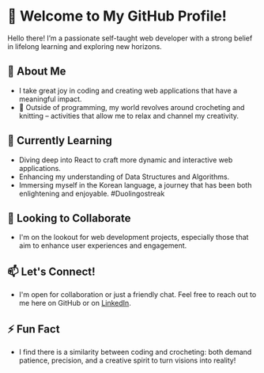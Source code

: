 # 👋 Welcome to My GitHub Profile!

Hello there! I’m a passionate self-taught web developer with a strong belief in lifelong learning and exploring new horizons.

## 👀 About Me
- I take great joy in coding and creating web applications that have a meaningful impact. 
- 🧶 Outside of programming, my world revolves around crocheting and knitting – activities that allow me to relax and channel my creativity.

## 🌱 Currently Learning
- Diving deep into React to craft more dynamic and interactive web applications.
- Enhancing my understanding of Data Structures and Algorithms.
- Immersing myself in the Korean language, a journey that has been both enlightening and enjoyable. #Duolingostreak

## 💞️ Looking to Collaborate
- I'm on the lookout for web development projects, especially those that aim to enhance user experiences and engagement.

## 📫 Let's Connect!
- I'm open for collaboration or just a friendly chat. Feel free to reach out to me here on GitHub or on [LinkedIn](https://www.linkedin.com/in/jigmec/).

## ⚡ Fun Fact
- I find there is a similarity between coding and crocheting: both demand patience, precision, and a creative spirit to turn visions into reality!

<!---
jchodon/jchodon is a ✨ special ✨ repository because its `README.md` (this file) appears on your GitHub profile.
You can click the Preview link to take a look at your changes.
--->
